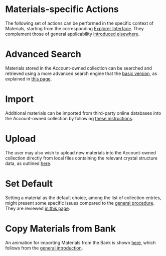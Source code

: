 # Materials-specific Actions

The following set of actions can be performed in the specific context of Materials, starting from the corresponding [Explorer Interface](../ui/explorer.md). They complement those of general applicability [introduced elsewhere](/entities-general/actions/overview.md).

# Advanced Search

Materials stored in the Account-owned collection can be searched and retrieved using a more advanced search engine that the [basic version](/entities-general/actions/search.md), as explained in [this page](advanced-search.md).

# Import 

Additional materials can be imported from third-party online databases into the Account-owned collection by following [these instructions](import.md). 

# Upload 

The user may also wish to upload new materials into the Account-owned collection directly from local files containing the relevant crystal structure data, as outlined [here](upload.md).

# Set Default

Setting a material as the default choice, among the list of collection entries, might present some specific issues compared to the [general procedure](/entities-general/actions/set-default.md). They are reviewed [in this page](set-default.md).

# Copy Materials from Bank

An animation for importing Materials from the Bank is shown [here](copy-bank.md), which follows from the [general introduction](/entities-general/actions/copy-bank.md).
